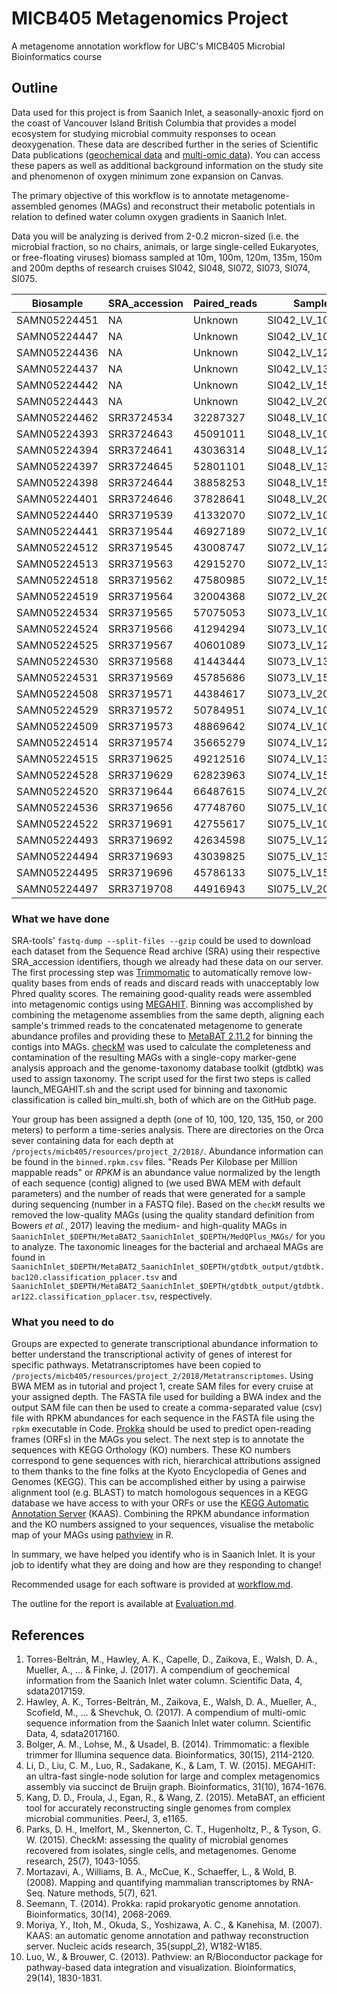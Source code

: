 # MICB405 Metagenomics Project
A metagenome annotation workflow for UBC's MICB405 Microbial Bioinformatics course 

## Outline
 
Data used for this project is from Saanich Inlet, a seasonally-anoxic fjord on the coast of Vancouver Island British Columbia that provides a model ecosystem for studying microbial commuity responses to ocean deoxygenation. These data are described further in the series of Scientific Data publications ([geochemical data](https://www.nature.com/articles/sdata2017159) and [multi-omic data](https://www.nature.com/articles/sdata2017160)). You can access these papers as well as additional background information on the study site and phenomenon of oxygen minimum zone expansion on Canvas. 

The primary objective of this workflow is to annotate metagenome-assembled genomes (MAGs) and reconstruct their metabolic potentials in relation to defined water column oxygen gradients in Saanich Inlet. 

Data you will be analyzing is derived from 2-0.2 micron-sized (i.e. the microbial fraction, so no chairs, animals, or large single-celled Eukaryotes, or free-floating viruses) biomass sampled at 10m, 100m, 120m, 135m, 150m and 200m depths of research cruises SI042, SI048, SI072, SI073, SI074, SI075. 

| Biosample    | SRA_accession | Paired_reads | Sample_ID         |
|--------------|---------------|--------------|-------------------|
| SAMN05224451 | NA            | Unknown      | SI042_LV_10m_DNA  |  
| SAMN05224447 | NA            | Unknown      | SI042_LV_100m_DNA |
| SAMN05224436 | NA            | Unknown      | SI042_LV_120m_DNA |
| SAMN05224437 | NA            | Unknown      | SI042_LV_135m_DNA |
| SAMN05224442 | NA            | Unknown      | SI042_LV_150m_DNA |
| SAMN05224443 | NA            | Unknown      | SI042_LV_200m_DNA |
| SAMN05224462 | SRR3724534    | 32287327     | SI048_LV_10m_DNA  |
| SAMN05224393 | SRR3724643    | 45091011     | SI048_LV_100m_DNA |
| SAMN05224394 | SRR3724641    | 43036314     | SI048_LV_120m_DNA |
| SAMN05224397 | SRR3724645    | 52801101     | SI048_LV_135m_DNA |
| SAMN05224398 | SRR3724644    | 38858253     | SI048_LV_150m_DNA |
| SAMN05224401 | SRR3724646    | 37828641     | SI048_LV_200m_DNA |
| SAMN05224440 | SRR3719539    | 41332070     | SI072_LV_10m_DNA  |
| SAMN05224441 | SRR3719544    | 46927189     | SI072_LV_100m_DNA |
| SAMN05224512 | SRR3719545    | 43008747     | SI072_LV_120m_DNA |
| SAMN05224513 | SRR3719563    | 42915270     | SI072_LV_135m_DNA |
| SAMN05224518 | SRR3719562    | 47580985     | SI072_LV_150m_DNA |
| SAMN05224519 | SRR3719564    | 32004368     | SI072_LV_200m_DNA |
| SAMN05224534 | SRR3719565    | 57075053     | SI073_LV_10m_DNA  |
| SAMN05224524 | SRR3719566    | 41294294     | SI073_LV_100m_DNA |
| SAMN05224525 | SRR3719567    | 40601089     | SI073_LV_120m_DNA |
| SAMN05224530 | SRR3719568    | 41443444     | SI073_LV_135m_DNA |
| SAMN05224531 | SRR3719569    | 45785686     | SI073_LV_150m_DNA |
| SAMN05224508 | SRR3719571    | 44384617     | SI073_LV_200m_DNA |
| SAMN05224529 | SRR3719572    | 50784951     | SI074_LV_10m_DNA  |
| SAMN05224509 | SRR3719573    | 48869642     | SI074_LV_100m_DNA |
| SAMN05224514 | SRR3719574    | 35665279     | SI074_LV_120m_DNA |
| SAMN05224515 | SRR3719625    | 49212516     | SI074_LV_135m_DNA |
| SAMN05224528 | SRR3719629    | 62823963     | SI074_LV_150m_DNA |
| SAMN05224520 | SRR3719644    | 66487615     | SI074_LV_200m_DNA |
| SAMN05224536 | SRR3719656    | 47748760     | SI075_LV_10m_DNA  |
| SAMN05224522 | SRR3719691    | 42755617     | SI075_LV_100m_DNA |
| SAMN05224493 | SRR3719692    | 42634598     | SI075_LV_120m_DNA |
| SAMN05224494 | SRR3719693    | 43039825     | SI075_LV_135m_DNA |
| SAMN05224495 | SRR3719696    | 45786133     | SI075_LV_150m_DNA |
| SAMN05224497 | SRR3719708    | 44916943     | SI075_LV_200m_DNA |

### What we have done

SRA-tools' `fastq-dump --split-files --gzip` could be used to download each dataset from the Sequence Read archive (SRA) using their respective SRA_accession identifiers, though we already had these data on our server.
The first processing step was [Trimmomatic](http://www.usadellab.org/cms/?page=trimmomatic) to automatically remove low-quality bases from ends of reads and discard reads with unacceptably low Phred quality scores. The remaining good-quality reads were assembled into metagenomic contigs using [MEGAHIT](https://github.com/voutcn/megahit). 
Binning was accomplished by combining the metagenome assemblies from the same depth, aligning each sample's trimmed reads to the concatenated metagenome to generate abundance profiles and providing these to [MetaBAT 2.11.2](https://bitbucket.org/berkeleylab/metabat) for binning the contigs into MAGs. [checkM](https://github.com/Ecogenomics/CheckM/wiki) was used to calculate the completeness and contamination of the resulting MAGs with a single-copy marker-gene analysis approach and the genome-taxonomy database toolkit (gtdbtk) was used to assign taxonomy.
The script used for the first two steps is called launch_MEGAHIT.sh and the script used for binning and taxonomic classification is called bin_multi.sh, both of which are on the GitHub page. 

Your group has been assigned a depth (one of 10, 100, 120,  135, 150, or 200 meters) to perform a time-series analysis. There are directories on the Orca sever containing data for each depth at `/projects/micb405/resources/project_2/2018/`. 
Abundance information can be found in the `binned.rpkm.csv` files. "Reads Per Kilobase per Million mappable reads" or *RPKM* is an abundance value normalized by the length of each sequence (contig) aligned to (we used BWA MEM with default parameters) and the number of reads that were generated for a sample during sequencing (number in a FASTQ file). 
Based on the `checkM` results we removed the low-quality MAGs (using the quality standard definition from Bowers *et al.*, 2017) leaving the medium- and high-quality MAGs in `SaanichInlet_$DEPTH/MetaBAT2_SaanichInlet_$DEPTH/MedQPlus_MAGs/` for you to analyze. 
The taxonomic lineages for the bacterial and archaeal MAGs are found in `SaanichInlet_$DEPTH/MetaBAT2_SaanichInlet_$DEPTH/gtdbtk_output/gtdbtk.bac120.classification_pplacer.tsv` and `SaanichInlet_$DEPTH/MetaBAT2_SaanichInlet_$DEPTH/gtdbtk_output/gtdbtk.ar122.classification_pplacer.tsv`, respectively. 

### What you need to do

Groups are expected to generate transcriptional abundance information to better understand the transcriptional activity of genes of interest for specific pathways. Metatranscriptomes have been copied to `/projects/micb405/resources/project_2/2018/Metatranscriptomes`. Using BWA MEM as in tutorial and project 1, create SAM files for every cruise at your assigned depth. The FASTA file used for building a BWA index and the output SAM file can then be used to create a comma-separated value (csv) file with RPKM abundances for each sequence in the FASTA file using the `rpkm` executable in Code.
 [Prokka](https://github.com/tseemann/prokka) should be used to predict open-reading frames (ORFs) in the MAGs you select. 
The next step is to annotate the sequences with KEGG Orthology (KO) numbers. These KO numbers correspond to gene sequences with rich, hierarchical attributions assigned to them thanks to the fine folks at the Kyoto Encyclopedia of Genes and Genomes (KEGG). This can be accomplished either by using a pairwise alignment tool (e.g. BLAST) to match homologous sequences in a KEGG database we have access to with your ORFs or use the [KEGG Automatic Annotation Server](https://www.genome.jp/kegg/kaas/) (KAAS).
Combining the RPKM abundance information and the KO numbers assigned to your sequences, visualise the metabolic map of your MAGs using [pathview](http://pathview.r-forge.r-project.org/) in R.

In summary, we have helped you identify who is in Saanich Inlet. It is your job to identify what they are doing and how are they responding to change!

Recommended usage for each software is provided at [workflow.md](https://github.com/cmorganl/MICB405-Metagenomics/blob/master/workflow.md).

The outline for the report is available at [Evaluation.md](https://github.com/cmorganl/MICB405-Metagenomics/blob/master/Evaluation.md).

## References

1. Torres-Beltrán, M., Hawley, A. K., Capelle, D., Zaikova, E., Walsh, D. A., Mueller, A., ... & Finke, J. (2017). A compendium of geochemical information from the Saanich Inlet water column. Scientific Data, 4, sdata2017159.
2. Hawley, A. K., Torres-Beltrán, M., Zaikova, E., Walsh, D. A., Mueller, A., Scofield, M., ... & Shevchuk, O. (2017). A compendium of multi-omic sequence information from the Saanich Inlet water column. Scientific Data, 4, sdata2017160.
3. Bolger, A. M., Lohse, M., & Usadel, B. (2014). Trimmomatic: a flexible trimmer for Illumina sequence data. Bioinformatics, 30(15), 2114-2120.
4. Li, D., Liu, C. M., Luo, R., Sadakane, K., & Lam, T. W. (2015). MEGAHIT: an ultra-fast single-node solution for large and complex metagenomics assembly via succinct de Bruijn graph. Bioinformatics, 31(10), 1674-1676.
5. Kang, D. D., Froula, J., Egan, R., & Wang, Z. (2015). MetaBAT, an efficient tool for accurately reconstructing single genomes from complex microbial communities. PeerJ, 3, e1165.
6. Parks, D. H., Imelfort, M., Skennerton, C. T., Hugenholtz, P., & Tyson, G. W. (2015). CheckM: assessing the quality of microbial genomes recovered from isolates, single cells, and metagenomes. Genome research, 25(7), 1043-1055.
7. Mortazavi, A., Williams, B. A., McCue, K., Schaeffer, L., & Wold, B. (2008). Mapping and quantifying mammalian transcriptomes by RNA-Seq. Nature methods, 5(7), 621.
8. Seemann, T. (2014). Prokka: rapid prokaryotic genome annotation. Bioinformatics, 30(14), 2068-2069.
9. Moriya, Y., Itoh, M., Okuda, S., Yoshizawa, A. C., & Kanehisa, M. (2007). KAAS: an automatic genome annotation and pathway reconstruction server. Nucleic acids research, 35(suppl_2), W182-W185.
10. Luo, W., & Brouwer, C. (2013). Pathview: an R/Bioconductor package for pathway-based data integration and visualization. Bioinformatics, 29(14), 1830-1831.

